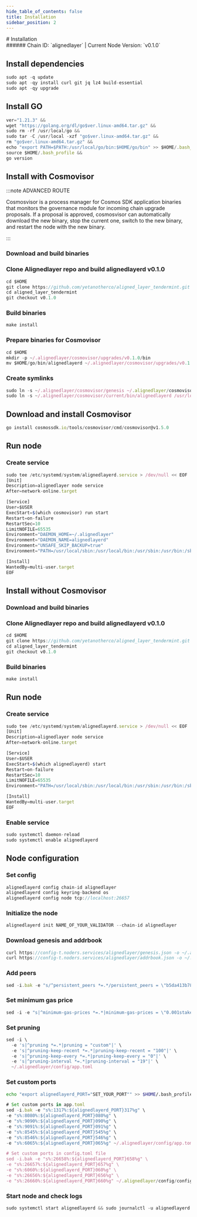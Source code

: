 ```yaml
---
hide_table_of_contents: false
title: Installation
sidebar_position: 2
---
```


<div class="h1-with-icon icon-alignedlayer">
# Installation
</div>
###### Chain ID: `alignedlayer` | Current Node Version: `v0.1.0`

## Install dependencies

```js
sudo apt -q update
sudo apt -qy install curl git jq lz4 build-essential
sudo apt -qy upgrade
```

## Install GO
```js
ver="1.21.3" &&
wget "https://golang.org/dl/go$ver.linux-amd64.tar.gz" &&
sudo rm -rf /usr/local/go &&
sudo tar -C /usr/local -xzf "go$ver.linux-amd64.tar.gz" &&
rm "go$ver.linux-amd64.tar.gz" &&
echo "export PATH=$PATH:/usr/local/go/bin:$HOME/go/bin" >> $HOME/.bash_profile &&
source $HOME/.bash_profile &&
go version
```

## Install with Cosmovisor
:::note ADVANCED ROUTE

Cosmosvisor is a process manager for Cosmos SDK application binaries that monitors the governance module for incoming chain upgrade proposals. If a proposal is approved, cosmosvisor can automatically download the new binary, stop the current one, switch to the new binary, and restart the node with the new binary.

:::
### Download and build binaries
### Clone Alignedlayer repo and build alignedlayerd v0.1.0
```js
cd $HOME
git clone https://github.com/yetanotherco/aligned_layer_tendermint.git
cd aligned_layer_tendermint
git checkout v0.1.0
```

### Build binaries
```js
make install
```
### Prepare binaries for Cosmovisor
```js
cd $HOME
mkdir -p ~/.alignedlayer/cosmovisor/upgrades/v0.1.0/bin
mv $HOME/go/bin/alignedlayerd ~/.alignedlayer/cosmovisor/upgrades/v0.1.0/bin/
```

### Create symlinks
```js
sudo ln -s ~/.alignedlayer/cosmovisor/genesis ~/.alignedlayer/cosmovisor/current -f
sudo ln -s ~/.alignedlayer/cosmovisor/current/bin/alignedlayerd /usr/local/bin/alignedlayerd -f
```

## Download and install Cosmovisor
```js
go install cosmossdk.io/tools/cosmovisor/cmd/cosmovisor@v1.5.0
```

## Run node
### Create service
```js
sudo tee /etc/systemd/system/alignedlayerd.service > /dev/null << EOF
[Unit]
Description=alignedlayer node service
After=network-online.target

[Service]
User=$USER
ExecStart=$(which cosmovisor) run start
Restart=on-failure
RestartSec=10
LimitNOFILE=65535
Environment="DAEMON_HOME=~/.alignedlayer"
Environment="DAEMON_NAME=alignedlayerd"
Environment="UNSAFE_SKIP_BACKUP=true"
Environment="PATH=/usr/local/sbin:/usr/local/bin:/usr/sbin:/usr/bin:/sbin:/bin:/usr/games:/usr/local/games:/snap/bin:~/.alignedlayer/cosmovisor/current/bin"

[Install]
WantedBy=multi-user.target
EOF
```

## Install without Cosmovisor

### Download and build binaries
### Clone Alignedlayer repo and build alignedlayerd v0.1.0
```js
cd $HOME
git clone https://github.com/yetanotherco/aligned_layer_tendermint.git
cd aligned_layer_tendermint
git checkout v0.1.0
```

### Build binaries
```js
make install
```

## Run node
### Create service
```js
sudo tee /etc/systemd/system/alignedlayerd.service > /dev/null << EOF
[Unit]
Description=alignedlayer node service
After=network-online.target

[Service]
User=$USER
ExecStart=$(which alignedlayerd) start
Restart=on-failure
RestartSec=10
LimitNOFILE=65535
Environment="PATH=/usr/local/sbin:/usr/local/bin:/usr/sbin:/usr/bin:/sbin:/bin:/usr/games:/usr/local/games:/snap/bin"

[Install]
WantedBy=multi-user.target
EOF
```

### Enable service
```js
sudo systemctl daemon-reload
sudo systemctl enable alignedlayerd
```

## Node configuration
### Set config
```js
alignedlayerd config chain-id alignedlayer
alignedlayerd config keyring-backend os
alignedlayerd config node tcp://localhost:26657
```

### Initialize the node
```js
alignedlayerd init NAME_OF_YOUR_VALIDATOR --chain-id alignedlayer
```

### Download genesis and addrbook
```js
curl https://config-t.noders.services/alignedlayer/genesis.json -o ~/.alignedlayer/config/genesis.json
curl https://config-t.noders.services/alignedlayer/addrbook.json -o ~/.alignedlayer/config/addrbook.json
```
### Add peers
```js
sed -i.bak -e "s/^persistent_peers *=.*/persistent_peers = \"b5da413b7882dc42172818914f55e661fcb88981@aligned-t-rpc.noders.services:27656\"/" ~/.alignedlayer/config/config.toml
```

### Set minimum gas price
```js
sed -i -e "s|^minimum-gas-prices *=.*|minimum-gas-prices = \"0.001stake\"|" ~/.alignedlayer/config/app.toml
```
### Set pruning
```js
sed -i \
  -e 's|^pruning *=.*|pruning = "custom"|' \
  -e 's|^pruning-keep-recent *=.*|pruning-keep-recent = "100"|' \
  -e 's|^pruning-keep-every *=.*|pruning-keep-every = "0"|' \
  -e 's|^pruning-interval *=.*|pruning-interval = "19"|' \
  ~/.alignedlayer/config/app.toml
```

### Set custom ports

```bash
echo "export alignedlayerd_PORT="SET_YOUR_PORT"" >> $HOME/.bash_profile
```

```js
# Set custom ports in app.toml
sed -i.bak -e "s%:1317%:${alignedlayerd_PORT}317%g" \
-e "s%:8080%:${alignedlayerd_PORT}080%g" \
-e "s%:9090%:${alignedlayerd_PORT}090%g" \
-e "s%:9091%:${alignedlayerd_PORT}091%g" \
-e "s%:8545%:${alignedlayerd_PORT}545%g" \
-e "s%:8546%:${alignedlayerd_PORT}546%g" \
-e "s%:6065%:${alignedlayerd_PORT}065%g" ~/.alignedlayer/config/app.toml

# Set custom ports in config.toml file
sed -i.bak -e "s%:26658%:${alignedlayerd_PORT}658%g" \
-e "s%:26657%:${alignedlayerd_PORT}657%g" \
-e "s%:6060%:${alignedlayerd_PORT}060%g" \
-e "s%:26656%:${alignedlayerd_PORT}656%g" \
-e "s%:26660%:${alignedlayerd_PORT}660%g" ~/.alignedlayer/config/config.toml
```

### Start node and check logs
```js
sudo systemctl start alignedlayerd && sudo journalctl -u alignedlayerd -f --no-hostname -o cat
```
